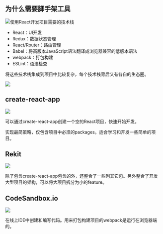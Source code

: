 ## 为什么需要脚手架工具
![使用React开发项目需要的技术栈](/images/1650791570335-005f7bb4-43f1-4646-b04b-8e44ba57188d.png)

+ React：UI开发
+ Redux：数据状态管理
+ React/Router：路由管理
+ Babel：将高版本JavaScript语法翻译成浏览器兼容的低版本语法
+ webpack：打包构建
+ ESLint：语法检查



将这些技术栈集成到项目中比较复杂，每个技术栈背后又有各自的生态圈。

![](/images/1650791829180-df4897fb-e293-407a-a31a-5bfe1add4393.png)

## create-react-app
![](/images/1650791920005-fa170dae-29eb-47f8-9cda-5b302c026ada.png)

可以通过create-react-app创建一个空的React项目，快速开始开发。

实现最简策略，仅包含项目中必须的packages。适合学习和开发一些简单的项目。

## Rekit
![](/images/1650792154531-d722b180-0e91-49b3-8b89-2bbdf785dffb.png)

除了包含create-react-app包含的外，还整合了一些列其它包。另外整合了开发大型项目的架构，可以将大项目拆分为小的feature。

## CodeSandbox.io
![](/images/1650792358098-7fb4fc7b-2eda-430a-9637-86f9cdf6a652.png)

在线上IDE中创建和编写代码。用来打包构建项目的webpack是运行在浏览器端的。

